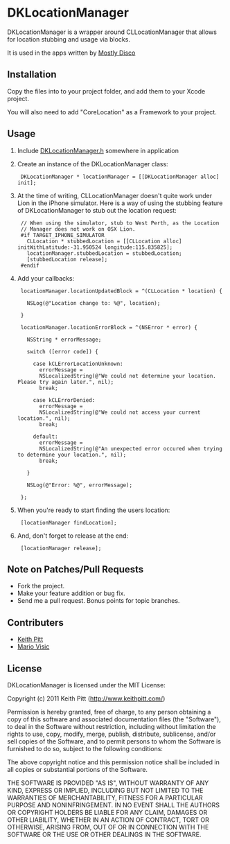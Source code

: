 # DKLocationManager

DKLocationManager is a wrapper around CLLocationManager that allows for
location stubbing and usage via blocks.

It is used in the apps written by [Mostly Disco](http://www.mostlydisco.com)

## Installation

Copy the files into to your project folder, and add them to your Xcode project.

You will also need to add "CoreLocation" as a Framework to your project.

## Usage

1. Include [DKLocationManager.h][] somewhere in application

2. Create an instance of the DKLocationManager class:

        DKLocationManager * locationManager = [[DKLocationManager alloc] init];

3. At the time of writing, CLLocationManager doesn't quite work under
   Lion in the iPhone simulator. Here is a way of using the stubbing
   feature of DKLocationManager to stub out the location request:

        // When using the simulator, stub to West Perth, as the Location
        // Manager does not work on OSX Lion.
        #if TARGET_IPHONE_SIMULATOR
          CLLocation * stubbedLocation = [[CLLocation alloc] initWithLatitude:-31.950524 longitude:115.835825];
          locationManager.stubbedLocation = stubbedLocation;
          [stubbedLocation release];
        #endif

4. Add your callbacks:

        locationManager.locationUpdatedBlock = ^(CLLocation * location) {

          NSLog(@"Location change to: %@", location);

        }

        locationManager.locationErrorBlock = ^(NSError * error) {

          NSString * errorMessage;

          switch ([error code]) {

            case kCLErrorLocationUnknown:
              errorMessage =
              NSLocalizedString(@"We could not determine your location. Please try again later.", nil);
              break;

            case kCLErrorDenied:
              errorMessage =
              NSLocalizedString(@"We could not access your current location.", nil);
              break;

            default:
              errorMessage =
              NSLocalizedString(@"An unexpected error occured when trying to determine your location.", nil);
              break;

          }

          NSLog(@"Error: %@", errorMessage);

        };

5. When you're ready to start finding the users location:

        [locationManager findLocation];

6. And, don't forget to release at the end:

        [locationManager release];

## Note on Patches/Pull Requests

* Fork the project.
* Make your feature addition or bug fix.
* Send me a pull request. Bonus points for topic branches.

## Contributers

* [Keith Pitt](http://www.keithpitt.com)
* [Mario Visic](http://www.mariovisic.com)

## License

DKLocationManager is licensed under the MIT License:

  Copyright (c) 2011 Keith Pitt (http://www.keithpitt.com/)

  Permission is hereby granted, free of charge, to any person obtaining a copy
  of this software and associated documentation files (the "Software"), to deal
  in the Software without restriction, including without limitation the rights
  to use, copy, modify, merge, publish, distribute, sublicense, and/or sell
  copies of the Software, and to permit persons to whom the Software is
  furnished to do so, subject to the following conditions:

  The above copyright notice and this permission notice shall be included in
  all copies or substantial portions of the Software.

  THE SOFTWARE IS PROVIDED "AS IS", WITHOUT WARRANTY OF ANY KIND, EXPRESS OR
  IMPLIED, INCLUDING BUT NOT LIMITED TO THE WARRANTIES OF MERCHANTABILITY,
  FITNESS FOR A PARTICULAR PURPOSE AND NONINFRINGEMENT. IN NO EVENT SHALL THE
  AUTHORS OR COPYRIGHT HOLDERS BE LIABLE FOR ANY CLAIM, DAMAGES OR OTHER
  LIABILITY, WHETHER IN AN ACTION OF CONTRACT, TORT OR OTHERWISE, ARISING FROM,
  OUT OF OR IN CONNECTION WITH THE SOFTWARE OR THE USE OR OTHER DEALINGS IN
  THE SOFTWARE.

[DKLocationManager.h]: https://github.com/keithpitt/DKLocationManager/blob/master/Classes/DKLocationManager/DKLocationManager.h
